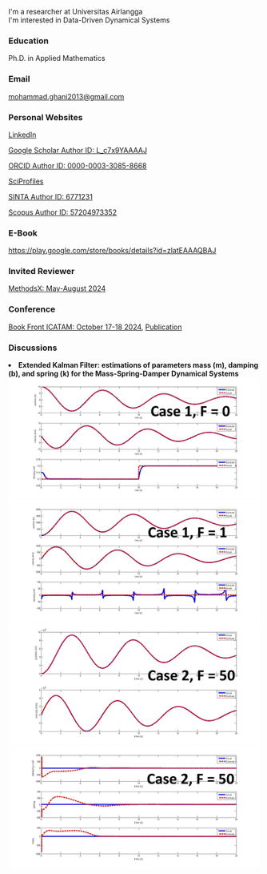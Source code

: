 I'm a researcher at Universitas Airlangga<br>
I'm interested in Data-Driven Dynamical Systems

### Education
Ph.D. in Applied Mathematics

### Email
mohammad.ghani2013@gmail.com

### Personal Websites
<a href="https://www.linkedin.com/in/mohammad-ghani-7b8b0b302/" target="_blank">LinkedIn</a>

<a href="https://scholar.google.com/citations?user=L_c7x9YAAAAJ&hl=id&authuser=3" target="_blank">Google Scholar Author ID: L_c7x9YAAAAJ</a>

<a href="https://orcid.org/0000-0003-3085-8668" target="_blank">ORCID Author ID: 0000-0003-3085-8668</a>

<a href="https://sciprofiles.com/profile/mohammadghani" target="_blank">SciProfiles</a>

<a href="https://sinta.kemdikbud.go.id/authors/profile/6771231" target="_blank">SINTA Author ID: 6771231</a>

<a href="https://www.scopus.com/authid/detail.uri?authorId=57204973352" target="_blank">Scopus Author ID: 57204973352</a>

### E-Book
<a href="https://play.google.com/store/books/details?id=zlatEAAAQBAJ" target="_blank">https://play.google.com/store/books/details?id=zlatEAAAQBAJ</a>

### Invited Reviewer
<a href="https://github.com/mghaniunair/Certificate/blob/main/Certificate_MEX_Recognised.pdf" target="_blank">MethodsX: May-August 2024</a>

### Conference
<a href="https://github.com/mhghani/All-Published-Papers/blob/main/638622_1_En_BookFrontmatter_OnlinePDF.pdf" target="_blank">Book Front ICATAM: October 17-18 2024</a>, <a href="https://www.atlantis-press.com/proceedings/icatam-24" target="_blank">Publication</a>

### Discussions
<li><b>Extended Kalman Filter: estimations of parameters mass (m), damping (b), and spring (k) for the Mass-Spring-Damper Dynamical Systems</b></li>

<img src="https://github.com/mhghani/mhghani.github.io/blob/main/WhatsApp%20Image%202024-11-20%20at%2016.41.59.jpeg"/>

<img src="https://github.com/mhghani/mhghani.github.io/blob/main/WhatsApp%20Image%202024-11-20%20at%2016.41.48.jpeg"/>

<img src="https://github.com/mhghani/mhghani.github.io/blob/main/WhatsApp%20Image%202024-11-20%20at%2019.19.08.jpeg"/>

<img src="https://github.com/mhghani/mhghani.github.io/blob/main/WhatsApp%20Image%202024-11-20%20at%2019.19.07.jpeg"/>
